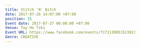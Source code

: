 ```yaml
---
title: Stitch 'N' Bitch
date: 2017-07-26 14:07:00 +07:00
position: 15
Event date: 2017-07-27 00:00:00 +07:00
Venue: Tay Ho Tiki
Event URL: https://www.facebook.com/events/717111005152382/
Genre: CREATIVE
---
```


